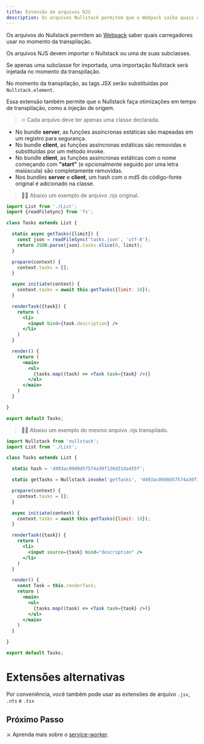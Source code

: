 ```yaml
---
title: Extensão de arquivos NJS
description: Os arquivos Nullstack permitem que o Webpack saiba quais carregadores usar no momento da transpilação
---
```


Os arquivos do Nullstack permitem ao [Webpack](https://webpack.js.org) saber quais carregadores usar no momento da transpilação.

Os arquivos NJS devem importar o Nullstack ou uma de suas subclasses.

Se apenas uma subclasse for importada, uma importação Nullstack será injetada no momento da transpilação.

No momento da transpilação, as tags JSX serão substituídas por `Nullstack.element`.

Essa extensão também permite que o Nullstack faça otimizações em tempo de transpilação, como a injeção de origem.

> 🔥 Cada arquivo deve ter apenas uma classe declarada.

* No bundle **server**, as funções assíncronas estáticas são mapeadas em um registro para segurança.
* No bundle **client**, as funções assíncronas estáticas são removidas e substituídas por um método invoke.
* No bundle **client**, as funções assíncronas estáticas com o nome começando com **"start"** (e opcionalmente seguido por uma letra maiúscula) são completamente removidas.
* Nos bundles **server** e **client**, um hash com o md5 do código-fonte original é adicionado na classe.

> 🐱‍💻 Abaixo um exemplo de arquivo .njs original.

```jsx
import List from './List';
import {readFileSync} from 'fs';

class Tasks extends List {

  static async getTasks({limit}) {
    const json = readFileSync('tasks.json', 'utf-8');
    return JSON.parse(json).tasks.slice(0, limit);
  }

  prepare(context) {
    context.tasks = [];
  }

  async initiate(context) {
    context.tasks = await this.getTasks({limit: 10});
  }

  renderTask({task}) {
    return (
      <li> 
        <input bind={task.description} />
      </li>
    )
  }

  render() {
    return (
      <main>
        <ul>
          {tasks.map((task) => <Task task={task} />)}
        </ul>
      </main>
    )
  }

}

export default Tasks;
```

> 🐱‍💻 Abaixo um exemplo do mesmo arquivo .njs transpilado.

```jsx
import Nullstack from 'nullstack';
import List from './List';

class Tasks extends List {

  static hash = 'd493ac09d0d57574a30f136d31da455f';

  static getTasks = Nullstack.invoke('getTasks', 'd493ac09d0d57574a30f136d31da455f');

  prepare(context) {
    context.tasks = [];
  }

  async initiate(context) {
    context.tasks = await this.getTasks({limit: 10});
  }

  renderTask({task}) {
    return (
      <li> 
        <input source={task} bind="description" />
      </li>
    )
  }

  render() {
    const Task = this.renderTask;
    return (
      <main>
        <ul>
          {tasks.map((task) => <Task task={task} />)}
        </ul>
      </main>
    )
  }

}

export default Tasks;
```

# Extensões alternativas

Por conveniência, você também pode usar as extensões de arquivo `.jsx`, `.nts` e `.tsx`

## Próximo Passo

⚔ Aprenda mais sobre o [service-worker](/pt-br/service-worker).